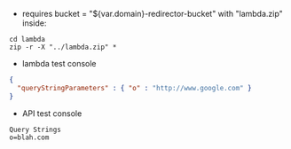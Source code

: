 - requires   bucket = "${var.domain}-redirector-bucket"
      with "lambda.zip" inside:

```
cd lambda
zip -r -X "../lambda.zip" *
```



- lambda test console 
```json
{
  "queryStringParameters" : { "o" : "http://www.google.com" }
}
```
     
- API test console
```
Query Strings 
o=blah.com
```
